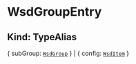 # **WsdGroupEntry**

## **Kind: TypeAlias**

{ subGroup: [`WsdGroup`](./WsdGroup) } | { config: [`WsdItem`](./WsdItem) }
